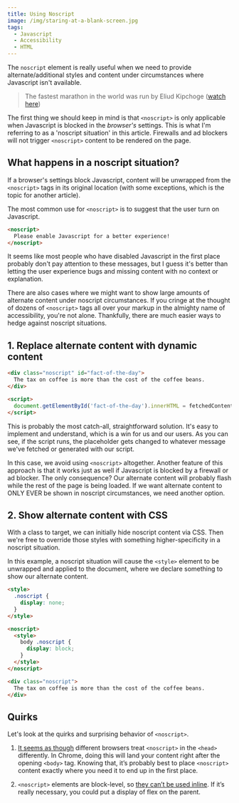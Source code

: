 ```yaml
---
title: Using Noscript
image: /img/staring-at-a-blank-screen.jpg
tags:
  - Javascript
  - Accessibility
  - HTML
---
```


The `noscript` element is really useful when we need to provide alternate/additional styles and content under circumstances where Javascript isn't available.

> The fastest marathon in the world was run by Eliud Kipchoge ([watch here](//www.youtube.com/watch?v=A73HQwEct-o))

The first thing we should keep in mind is that `<noscript>` is only applicable when Javascript is blocked in the *browser's* settings. This is what I'm referring to as a 'noscript situation' in this article.  Firewalls and ad blockers will not trigger `<noscript>` content to be rendered on the page.


## What happens in a noscript situation?

If a browser's settings block Javascript, content will be unwrapped from the `<noscript>` tags in its original location (with some exceptions, which is the topic for another article).

The most common use for `<noscript>` is to suggest that the user turn on Javascript.

```html
<noscript>
  Please enable Javascript for a better experience!
</noscript>
```

It seems like most people who have disabled Javascript in the first place probably don't pay attention to these messages, but I guess it's better than letting the user experience bugs and missing content with no context or explanation.

There are also cases where we might want to show large amounts of alternate content under noscript circumstances. If you cringe at the thought of dozens of `<noscript>` tags all over your markup in the almighty name of accessibility, you're not alone. Thankfully, there are much easier ways to hedge against noscript situations.


## 1. Replace alternate content with dynamic content

```html
<div class="noscript" id="fact-of-the-day">
  The tax on coffee is more than the cost of the coffee beans.
</div>

<script>
  document.getElementById('fact-of-the-day').innerHTML = fetchedContentOrSomething;
</script>
```

This is probably the most catch-all, straightforward solution. It's easy to implement and understand, which is a win for us and our users. As you can see, if the script runs, the placeholder gets changed to whatever message we've fetched or generated with our script.

In this case, we avoid using `<noscript>` altogether. Another feature of this approach is that it works just as well if Javascript is blocked by a firewall or ad blocker. The only consequence? Our alternate content will probably flash while the rest of the page is being loaded. If we want alternate content to ONLY EVER be shown in noscript circumstances, we need another option.


## 2. Show alternate content with CSS

With a class to target, we can initially hide noscript content via CSS. Then we're free to override those styles with something higher-specificity in a noscript situation.

In this example, a noscript situation will cause the `<style>` element to be unwrapped and applied to the document, where we declare something to show our alternate content.

```html
<style>
  .noscript {
    display: none;
  }
</style>

<noscript>
  <style>
    body .noscript {
      display: block;
    }
  </style>
</noscript>

<div class="noscript">
  The tax on coffee is more than the cost of the coffee beans.
</div>
```

## Quirks

Let's look at the quirks and surprising behavior of `<noscript>`.

1. [It seems as though](//ohgm.co.uk/breaking-head-quietly/) different browsers treat `<noscript>` in the `<head>` differently. In Chrome, doing this will land your content right after the opening `<body>` tag. Knowing that, it’s probably best to place `<noscript>` content exactly where you need it to end up in the first place.

2. `<noscript>` elements are block-level, so [they can’t be used inline](//htmlparser.info/parser/#noscript). If it’s really necessary, you could put a display of flex on the parent.